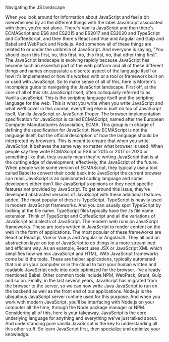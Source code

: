 
Navigating the JS landscape

 When you look around for information about JavaScript and feel a bit overwhelmed by all the different things with the label JavaScript associated with them, you're not alone. There's Vanilla JavaScript and then there's ECMAScript and ES6 and ES2015 and ES2017 and ES2020 and TypeScript and CoffeeScript, and then there's React and Vue and Angular and Gulp and Babel and WebPack and Node.js. And somehow all of these things are related to or under the umbrella of JavaScript. And everyone is saying, "You should learn this first, no, this first, no, this first, no, that other thing first". The JavaScript landscape is evolving rapidly because JavaScript has become such an essential part of the web platform and all of these different things and names encapsulate a discrete aspect of the language itself or how it's implemented or how it's worked with or a tool or framework built on or used with JavaScript. So to make sense of all of this, here is Morten's incomplete guide to navigating the JavaScript landscape. First off, at the core of all of this sits JavaScript itself, often colloquially referred to as Vanilla JavaScript. This is the scripting language itself and the scripting language for the web. This is what you write when you write JavaScript and what we'll cover in this course, everything else is built on top of JavaScript itself, Vanilla JavaScript or JavaScript Proper. The browser implementation specification for JavaScript is called ECMAScript, named after the European Computer Manufacturers Association, ECMA. This group is in charge of defining the specification for JavaScript. Now ECMAScript is not the language itself, but the official description of how the language should be interpreted by browsers. This is meant to ensure that when you write JavaScript, it behaves the same way no matter what browser is used. When people say they write ECMAScript or ES6 or 2015 or 2017 or 2020 or something like that, they usually mean they're writing JavaScript that is at the cutting edge of development, effectively, the JavaScript of the future. When people write some version of ECMAScript, they typically use a tool called Babel to convert their code back into JavaScript the current browser can read. JavaScript is an opinionated coding language and some developers either don't like JavaScript's opinions or they need specific features not provided by JavaScript. To get around this issue, they've developed abstracted versions of JavaScript with these additional features added. The most popular of these is TypeScript. TypeScript is heavily used in modern JavaScript frameworks. And you can usually spot TypeScript by looking at the file name. TypeScript files typically have the .ts file name extension. Think of TypeScript and CoffeeScript and all the variations of JavaScript as dialects of JavaScript. The modern web runs on JavaScript frameworks. These are tools written in JavaScript to render content on the web in the form of applications. The most popular of these frameworks are React or React.js, Vue or Vue.js and Angular or AngularJS. They all add an abstraction layer on top of JavaScript to do things in a more streamlined and efficient way. As an example, React uses JSX or JavaScript XML which simplifies how we mix JavaScript and HTML. With JavaScript frameworks come build the tools. These are helper applications, typically automated that run on your computer or in the cloud to turn your human written and readable JavaScript code into code optimized for the browser. I've already mentioned Babel. Other common tools include NPM, WebPack, Grunt, Gulp and so on. Finally, in the last several years, JavaScript has migrated from the browser to the server, so we can now write Java JavaScript to run on the backend as well as the front end of our applications. Node.js is the ubiquitous JavaScript server runtime used for this purpose. And when you work with modern JavaScript, you'll be interfacing with Node.js on your computer all the time, through the Node package manager or NPM. Considering all of this, here is your takeaway. JavaScript is the core underlying language for anything and everything we've just talked about. And understanding pure vanilla JavaScript is the key to understanding all this other stuff. So learn JavaScript first, then specialize and optimize your knowledge.